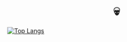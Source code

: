 <h1 align="center">💀	</h1>

[![Top Langs](https://github-readme-stats.vercel.app/api/top-langs/?username=ElMehdiTaii&layout=compact&theme=vision-friendly-dark)](https://github.com/anuraghazra/github-readme-stats)
